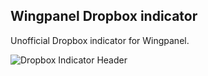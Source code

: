 ## Wingpanel Dropbox indicator

Unofficial Dropbox indicator for Wingpanel.

![Dropbox Indicator Header](https://github.com/rbribeiro/wingpanel-indicator-dropbox/blob/master/screenshots/top.png)
